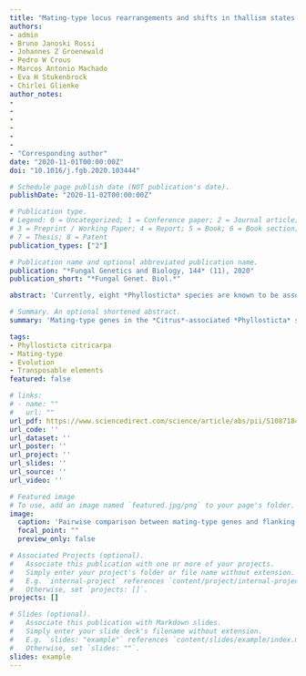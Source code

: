 ```yaml
---
title: "Mating-type locus rearrangements and shifts in thallism states in Citrus-associated Phyllosticta species"
authors:
- admin
- Bruno Janoski Rossi
- Johannes Z Groenewald
- Pedro W Crous
- Marcos Antonio Machado
- Eva H Stukenbrock
- Chirlei Glienke
author_notes:
- 
- 
-
-
-
-
- "Corresponding author"
date: "2020-11-01T00:00:00Z"
doi: "10.1016/j.fgb.2020.103444"

# Schedule page publish date (NOT publication's date).
publishDate: "2020-11-02T00:00:00Z"

# Publication type.
# Legend: 0 = Uncategorized; 1 = Conference paper; 2 = Journal article;
# 3 = Preprint / Working Paper; 4 = Report; 5 = Book; 6 = Book section;
# 7 = Thesis; 8 = Patent
publication_types: ["2"]

# Publication name and optional abbreviated publication name.
publication: "*Fungal Genetics and Biology, 144* (11), 2020"
publication_short: "*Fungal Genet. Biol.*"

abstract: 'Currently, eight *Phyllosticta* species are known to be associated with several *Citrus* hosts, incorporating diverse lifestyles: while some of them are endophytic (*P. capitalensis* and *P. citribraziliensis*), others are pathogenic (*P. citriasiana*, *P. citricarpa*, *P. citrichinaensis* and *P. paracitricarpa*). Sexual reproduction plays a key role in the interaction between these *Phyllosticta* species and their *Citrus* hosts, especially for the spread and persistence of the pathogenic species in the environment. Given this, differences in sexual reproduction strategies could be related to the differences in lifestyles. To evaluate this hypothesis, we characterized the mating-type loci of six *Citrus*-associated *Phyllosticta* species from whole genome assemblies. Mating-type genes in the *Citrus*-associated *Phyllosticta* species are highly variable in their sequence content, but the genomic locations and organization of the mating-type loci are conserved. *Phyllosticta citriasiana*, *P. citribraziliensis*, *P. citricarpa* and *P. paracitricarpa* are heterothallic, while *P. capitalensis* and *P. citrichinaensis* are homothallic. In addition, the *P. citrichinaensis* *MAT1-2* idiomorph occurs in a separate location from the mating-type locus. Ancestral state reconstruction suggests that homothallism is the ancestral thallism state in *Phyllosticta*, with a shift to heterothallism in *Phyllosticta* species that are pathogenic to *Citrus*. Moreover, the homothallic strategies of *P. capitalensis* and *P. citrichinaensis* result from independent evolutionary events, as *P. capitalensis* locus likely represents the ancestral state, and *P. citrichinaensis* homothallism has risen through a reversion in a heterothallic ancestor and underwent remodelling events. As the pathogenic species *P. citriasiana*, *P. citricarpa* and *P. paracitricarpa* are heterothallic and incapable of selfing, disease management practices focused in preventing the occurrence of sexual reproduction could assist in the control of *Citrus* Black Spot and *Citrus* Tan Spot diseases. This study emphasizes the importance of studying *Citrus*-*Phyllosticta* interactions under evolutionary and genomic perspectives, as these approaches can provide valuable information about the association between *Phyllosticta* species and their hosts, and also serve as guidance for the improvement of disease management practices.'

# Summary. An optional shortened abstract.
summary: 'Mating-type genes in the *Citrus*-associated *Phyllosticta* species are highly variable in their sequence content, but the genomic locations and organization of the mating-type loci are conserved. ncestral state reconstruction suggests that homothallism is the ancestral thallism state in *Phyllosticta*, with a shift to heterothallism in *Phyllosticta* species that are pathogenic to *Citrus*.'

tags:
- Phyllosticta citricarpa
- Mating-type
- Evolution
- Transposable elements
featured: false

# links:
# - name: ""
#   url: ""
url_pdf: https://www.sciencedirect.com/science/article/abs/pii/S1087184520301353
url_code: ''
url_dataset: ''
url_poster: ''
url_project: ''
url_slides: ''
url_source: ''
url_video: ''

# Featured image
# To use, add an image named `featured.jpg/png` to your page's folder. 
image:
  caption: 'Pairwise comparison between mating-type genes and flanking regions showing homology of *MAT1-1-8* gene fragments in *Phyllosticta* *MAT1-2* strains.'
  focal_point: ""
  preview_only: false

# Associated Projects (optional).
#   Associate this publication with one or more of your projects.
#   Simply enter your project's folder or file name without extension.
#   E.g. `internal-project` references `content/project/internal-project/index.md`.
#   Otherwise, set `projects: []`.
projects: []

# Slides (optional).
#   Associate this publication with Markdown slides.
#   Simply enter your slide deck's filename without extension.
#   E.g. `slides: "example"` references `content/slides/example/index.md`.
#   Otherwise, set `slides: ""`.
slides: example
---
```


